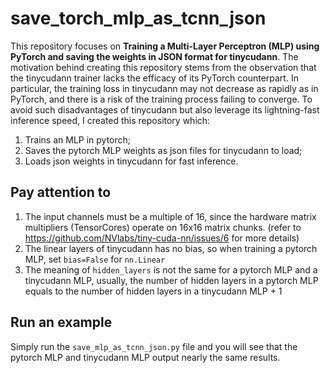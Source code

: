 # save_torch_mlp_as_tcnn_json

This repository focuses on **Training a Multi-Layer Perceptron (MLP) using PyTorch and saving the weights in JSON format for tinycudann**. The motivation behind creating this repository stems from the observation that the tinycudann trainer lacks the efficacy of its PyTorch counterpart. In particular, the training loss in tinycudann may not decrease as rapidly as in PyTorch, and there is a risk of the training process failing to converge. To avoid such disadvantages of tinycudann but also leverage its lightning-fast inference speed, I created this repository which:

1. Trains an MLP in pytorch;
2. Saves the pytorch MLP weights as json files for tinycudann to load;
3. Loads json weights in tinycudann for fast inference.



## Pay attention to 

1. The input channels must be a multiple of 16, since the hardware matrix multipliers (TensorCores) operate on 16x16 matrix chunks. (refer to https://github.com/NVlabs/tiny-cuda-nn/issues/6 for more details)
2. The linear layers of tinycudann has no bias, so when training a pytorch MLP, set `bias=False` for `nn.Linear`
3. The meaning of `hidden_layers` is not the same for a pytorch MLP and a tinycudann MLP, usually, the number of hidden layers in a pytorch MLP equals to the number of hidden layers in a tinycudann MLP + 1



## Run an example

Simply run the `save_mlp_as_tcnn_json.py` file and you will see that the pytorch MLP and tinycudann MLP output nearly the same results.

